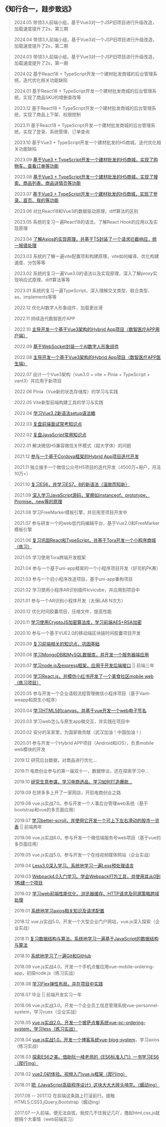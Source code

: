 ﻿## 《知行合一，跬步致远》

> 2024.05 带领3人前端小组，基于Vue3对一个JSP旧项目进行升级改造，加载速度提升了2s，第三期

> 2024.04 带领3人前端小组，基于Vue3对一个JSP旧项目进行升级改造，加载速度提升了2s，第二期

> 2024.03 带领3人前端小组，基于Vue3对一个JSP旧项目进行升级改造，加载速度提升了2s，第一期

> 2024.02 基于React18 + TypeScript开发一个建材批发商城的后台管理系统，迭代优化相关功能缺陷

> 2024.01 基于React18 + TypeScript开发一个建材批发商城的后台管理系统，实现了商品SKU的增删查改等

> 2023.12 基于React18 + TypeScript开发一个建材批发商城的后台管理系统，实现了商品上下架、权限控制

> 2023.11 基于React18 + TypeScript开发一个建材批发商城的后台管理系统，实现了登录、系统管理、订单查询

> 2023.10 基于Vue3 + TypeScript开发一个建材批发的H5商城，迭代优化相关功能缺陷

> 2023.09 [基于Vue3 + TypeScript开发一个建材批发的H5商城，实现了购物车、查看订单等功能](https://github.com/Mr-Wiill/Creater/blob/v2023/public/ppq_mall_mobile_04.png)

> 2023.08 [基于Vue3 + TypeScript开发一个建材批发的H5商城，实现了搜索、商品列表、商品详情页等功能](https://github.com/Mr-Wiill/Creater/blob/v2023/public/ppq_mall_mobile_02.png)

> 2023.07 [基于Vue3 + TypeScript开发一个建材批发的H5商城，实现了登录、首页、我的等功能](https://github.com/Mr-Wiill/Creater/blob/v2023/public/ppq_mall_mobile_01.png)

> 2023.06 对比React18和Vue3的数据驱动原理，diff算法的区别

> 2023.05 系统的复习一遍React18的语法，了解React Hook的应用以及实现原理

> 2023.04 [了解Axios的实现原理，并基于TS封装了一个请求拦截响应，统一报错处理](https://github.com/Mr-Wiill/Creater/tree/v2023/axios)

> 2023.03 系统的了解一遍vite配置项和构建原理，vite如何编译、优化构建速度、分包等等

> 2023.02 系统的复习一遍Vue3.0的语法以及实现原理，深入了解proxy实现响应式原理、diff算法等等

> 2023.01 系统的复习一遍TypeScript，深入理解交叉类型、联合类型、as、implements等等
 
> 2022.12 优化AI数字人形象组件，加载更丝滑

> 2022.11 持续迭代数智医疗APP

> 2022.10 [主导开发一个基于Vue3架构的Hybrid App项目（数智医疗APP用户端）](https://github.com/Mr-Wiill/Creater/tree/v2022/public/1.jpg)

> 2022.09 [基于WebSocket封装一个AI数字人形象组件](https://github.com/Mr-Wiill/Creater/tree/v2022/public/2.jpg)

> 2022.08 [主导开发一个基于Vue3架构的Hybrid App项目（数智医疗APP医生端）](https://github.com/Mr-Wiill/Creater/tree/v2022/public/3.jpg)

> 2022.07 设计一个Vue3架构（vue3.0 + vite + Pinia + TypeScript + vant3）并应用于新项目

> 2022.06 Pinia（Vue新的状态存储库）的学习与实践

> 2022.05 Vite新型前端构建工具的学习与实践

> 2022.04 [学习Vue3.2新语法setup语法糖](https://blog.csdn.net/mr_javascript/category_11795778.html)

> 2022.03 [复盘前端面试常考知识点](https://github.com/Mr-Wiill/Creater/tree/v2022/interview)

> 2022.02 [复盘JavaScript常用知识点](https://github.com/Mr-Wiill/Creater/tree/v2022/JavaScript)

> 2022.01 解决微信H5兼容微信关怀模式（超大字体）的问题

> 2021.12 [参与一个基于Cordova框架的Hybrid App项目迭代开发](https://github.com/Mr-Wiill/cordova-demo)

> 2021.11 独立接手一个微信公众号H5项目的迭代开发（4500万+用户，月活10万+）

> 2021.10 [复习ES6，并学习ES7、8的新语法（温故而知新）](https://github.com/Mr-Wiill/Creater/tree/v2021/ES6%E3%80%817%E3%80%818)

> 2021.09 [深入学习JavaScript源码，掌握如instanceof、prototype、Promise、new等的原理](https://github.com/Mr-Wiill/Creater/blob/v2021/prototype/test.ts)

> 2021.08 学习FreeMarker模板引擎，并应用至项目开发中

> 2021.07 参与研发一个的web低代码编辑平台，基于Vue2.0和FreeMarker模板引擎

> 2021.06 [复习巩固React和TypeScript，并基于Tora开发一个小程序商城（练习）](https://github.com/Mr-Wiill/mini-mall-app)

> 2021.05 学习使用Tora跨端开发框架

> 2021.04 参与一个基于uni-app框架的一个小程序项目开发（好司机PK赛）

> 2021.03 参与一个旧小程序改造项目，基于uni-app重构项目

> 2021.02 学习使用小程序AR识别插件kivicube，并应用到项目中

> 2021.01 参与一个AR识别小程序开发（太保LAB N次方）

> 2020.12 优化时间胶囊项目，压缩文件，提高性能

> 2020.11 [学习使用CryptoJS加密算法库，学习前端AES+RSA加密](https://github.com/Mr-Wiill/Creater/blob/v2021/CryptoJS/aes.js)

> 2020.10 参与一个基于VUE2.0的移动端区块链时间胶囊项目开发

> 2020.09 [复习前端相关的知识点，巩固基础](https://github.com/Mr-Wiill/Creater/tree/v2021/points)

> 2020.08 [学习MongoDB和MySQL数据库，并开发一个服务器端应用](https://github.com/Mr-Wiill/Creater/tree/v2020/MongoDB)

> 2020.07 [学习node.js及express框架，应用于开发后端接口](https://github.com/Mr-Wiill/node-server-app) || 前端三年

> 2020.06 [学习React.js，并模仿小红书开发了一个美食社区mobile web（练习项目）](https://github.com/Mr-Wiill/react-foods-community-app)

> 2020.05 参与开发一个企业请假流程管理微信小程序项目（基于Vant-weapp和原生小程序）

> 2020.04 [学习HTML5的canvas，并基于vue开发一个web电子签名](https://github.com/Mr-Wiill/web/blob/v2022/electronic-signature/qianming.vue)

> 2020.03 学习web怎么与原生app做交互，并实践在项目中

> 2020.02 安分的呆家里，为国家做贡献（武汉加油！中国加油！）

> 2020.01 参与开发一个Hybrid APP项目（Android和iOS），负责mobile web模块的开发

> 2019.12 研究后台数据，对商品进行优化...

> 2019.11 电商创业参与的第一届双十一，数据惨淡，还在探索学习中...

> 2019.10 [研究生意参谋，学习电商选品，学习如何打造爆款...](https://github.com/Mr-Wiill/Creater/tree/v2019/%E5%95%86%E4%B8%9A%E7%A0%94%E7%A9%B6%E6%8A%A5%E5%91%8A)

> 2019.09 在拼多多上开了一家网店，开启电商创业之路

> 2019.08 vue.js实战7.0。参与开发一个人事后台管理web系统（基于bootstrap和vue的多页面应用）

> 2019.07 [学习better-scroll，并使用它开发一个可上下左右滑动的股市一览表](https://github.com/Mr-Wiill/Creater/tree/v2019/better-scroll) || 前端两年

> 2019.06 vue.js实战6.0。参与开发一个微信端服务号web项目（基于vue的多页面应用）

> 2019.05 vue.js实战5.0。参与开发一个在线视频媒体网站（企业实战）

> 2019.04 [Less3.0深入学习。系统地学习一遍Less预处理语言](https://github.com/Mr-Wiill/Creater/tree/v2019/Less3.0)

> 2019.03 [Webpack4.0入门学习。学会Webpack打包工具，并使用其从0到1构建一个项目](https://github.com/Mr-Wiill/Creater/tree/v2019/Webpack4.0)

> 2019.02 [学习web前端性能优化、浏览器缓存、HTTP请求及同源策略跨域处理](https://github.com/Mr-Wiill/Creater/blob/v2019/http%E8%B7%A8%E5%9F%9F/%E5%90%8C%E6%BA%90%E7%AD%96%E7%95%A5%26%E8%A7%A3%E5%86%B3%E8%B7%A8%E5%9F%9F.txt)

> 2019.01 [系统地学习axios相关知识及请求配置](https://github.com/Mr-Wiill/Creater/tree/v2019/axios)

> 2018.12 vue.js实战5.0。开发一个大型企业门户网站，vue.js深入探索（企业实战）

> 2018.11 [复习数据结构与算法。系统地学习一遍基于JavaScript的数据结构与算法](https://github.com/Mr-Wiill/Creater/tree/v2018/JS%E6%95%B0%E6%8D%AE%E7%BB%93%E6%9E%84%E4%B8%8E%E7%AE%97%E6%B3%95)

> 2018.10 [系统地学习了一遍Git和GitHub](https://github.com/Mr-Wiill/Creater/blob/v2018/Git/Git%E5%B8%B8%E7%94%A8%E5%91%BD%E4%BB%A4%E7%AC%A6) 

> 2018.09 vue.js实战4.0。开发一个手机点餐应用vue-mobile-ordering-app，初探node.js（练习实战）

> 2018.08 [学习Flex弹性布局，并在项目中实践](https://github.com/Mr-Wiill/Creater/tree/v2018/Flex%E5%B8%83%E5%B1%80)

> 2018.07 毕业 || 前端开发实习一年

> 2018.06 vue.js实战3.0。开发一个企业员工信息管理系统vue-personnel-system，学习vuex（企业实战）

> 2018.05 [vue.js实战2.0。开发一个披萨点餐系统vue-pc-ordering-system，学习less（练习实战）](https://github.com/Mr-Wiill/vue-shopping-web)

> 2018.04 [vue.js实战1.0。开发一个博客系统vue-blog-system](https://github.com/Mr-Wiill/vue-blog-web)，学习axios（练习实战）

> 2018.03 [探索ES6之美。借助阮一峰老师的《ES6标准入门》一书学习ES6（爬行ing）](https://github.com/Mr-Wiill/Creater/tree/v2018/JavaScript/ECMAScript%206)

> 2018.02 [vue2.0初体验。视频入门vue.js框架（爬行ing）](https://github.com/Mr-Wiill/Creater/tree/v2018/Vue.js/Vue2.0%E6%95%99%E7%A8%8B)

> 2018.01 [把《JavaScript高级程序设计》这块大大大砖头啃完。（蠕动ing）](https://github.com/Mr-Wiill/Creater/tree/v2018/JavaScript)

> 2017.08 -- 2017.12 在前端这条路上打滚前行。接触HTML5,CSS3,jQuery,Bootstrap（蠕动ing）

> 2017.07 一入前端，便无法自拔。我控几不住我记几吖，撸起html,css,js就想搞个大事情（web前端实习）
